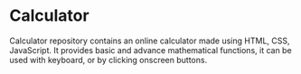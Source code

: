 # Calculator

Calculator repository contains an online calculator made using HTML, CSS, JavaScript.
It provides basic and advance mathematical functions, it can be used with keyboard, or by clicking onscreen buttons.
